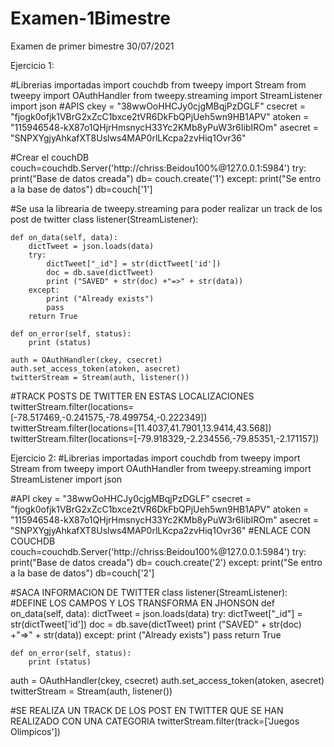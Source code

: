 # Examen-1Bimestre
Examen de primer bimestre 30/07/2021

Ejercicio 1:

#Librerias importadas
    import couchdb
    from tweepy import Stream
    from tweepy import OAuthHandler
    from tweepy.streaming import StreamListener
    import json
#APIS
    ckey = "38wwOoHHCJy0cjgMBqjPzDGLF"
    csecret = "fjogk0ofjk1VBrG2xZcC1bxce2tVR6DkFbQPjUeh5wn9HB1APV"
    atoken = "115946548-kX87o1QHjrHmsnycH33Yc2KMb8yPuW3r6IibIROm"
    asecret = "SNPXYgjyAhkafXT8Uslws4MAP0rlLKcpa2zvHiq1Ovr36"

#Crear el couchDB
        couch=couchdb.Server('http://chriss:Beidou100%@127.0.0.1:5984')
        try:
            print("Base de datos creada")
            db= couch.create('1')
        except:
            print("Se entro a la base de datos")
            db=couch['1']

#Se usa la librearia de tweepy.streaming para poder realizar un track de los post de twitter
class listener(StreamListener):
    
    def on_data(self, data):
        dictTweet = json.loads(data)
        try:
            dictTweet["_id"] = str(dictTweet['id'])
            doc = db.save(dictTweet)
            print ("SAVED" + str(doc) +"=>" + str(data))
        except:
            print ("Already exists")
            pass
        return True
    
    def on_error(self, status):
        print (status)
        
    auth = OAuthHandler(ckey, csecret)
    auth.set_access_token(atoken, asecret)
    twitterStream = Stream(auth, listener())
#TRACK POSTS DE TWITTER EN ESTAS LOCALIZACIONES
    twitterStream.filter(locations=[-78.517469,-0.241575,-78.499754,-0.222349])
    twitterStream.filter(locations=[11.4037,41.7901,13.9414,43.568])    
    twitterStream.filter(locations=[-79.918329,-2.234556,-79.85351,-2.171157])  

Ejercicio 2:
#Librerias importadas
import couchdb
from tweepy import Stream
from tweepy import OAuthHandler
from tweepy.streaming import StreamListener
import json

#API
ckey = "38wwOoHHCJy0cjgMBqjPzDGLF"
csecret = "fjogk0ofjk1VBrG2xZcC1bxce2tVR6DkFbQPjUeh5wn9HB1APV"
atoken = "115946548-kX87o1QHjrHmsnycH33Yc2KMb8yPuW3r6IibIROm"
asecret = "SNPXYgjyAhkafXT8Uslws4MAP0rlLKcpa2zvHiq1Ovr36"
#ENLACE CON COUCHDB
couch=couchdb.Server('http://chriss:Beidou100%@127.0.0.1:5984')
try:
    print("Base de datos creada")
    db= couch.create('2')
except:
    print("Se entro a la base de datos")
    db=couch['2']
    
#SACA INFORMACION DE TWITTER
class listener(StreamListener):
    #DEFINE LOS CAMPOS Y LOS TRANSFORMA EN JHONSON
    def on_data(self, data):
        dictTweet = json.loads(data)
        try:
            dictTweet["_id"] = str(dictTweet['id'])
            doc = db.save(dictTweet)
            print ("SAVED" + str(doc) +"=>" + str(data))
        except:
            print ("Already exists")
            pass
        return True
    
    def on_error(self, status):
        print (status)
auth = OAuthHandler(ckey, csecret)
auth.set_access_token(atoken, asecret)
twitterStream = Stream(auth, listener())

#SE REALIZA UN TRACK DE LOS POST EN TWITTER QUE SE HAN REALIZADO CON UNA CATEGORIA
twitterStream.filter(track=['Juegos Olimpicos'])
